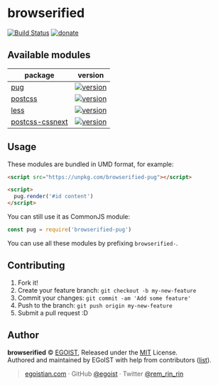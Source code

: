 # browserified

[![Build Status](https://img.shields.io/circleci/project/egoist/browserified/master.svg?style=flat)](https://circleci.com/gh/egoist/browserified) [![donate](https://img.shields.io/badge/$-donate-ff69b4.svg?maxAge=2592000&style=flat)](https://github.com/egoist/donate)

## Available modules

<!-- @modules start -->
|package|version|
|---|---|
|[pug](https://npm.im/pug)|[![version](https://img.shields.io/npm/v/browserified-pug.svg)](https://npm.im/browserified-pug)|
|[postcss](https://npm.im/postcss)|[![version](https://img.shields.io/npm/v/browserified-postcss.svg)](https://npm.im/browserified-postcss)|
|[less](https://npm.im/less)|[![version](https://img.shields.io/npm/v/browserified-less.svg)](https://npm.im/browserified-less)|
|[postcss-cssnext](https://npm.im/postcss-cssnext)|[![version](https://img.shields.io/npm/v/browserified-postcss-cssnext.svg)](https://npm.im/browserified-postcss-cssnext)|
<!-- @modules end -->

## Usage

These modules are bundled in UMD format, for example:

```html
<script src="https://unpkg.com/browserified-pug"></script>

<script>
  pug.render('#id content')
</script>
```

You can still use it as CommonJS module:

```js
const pug = require('browserified-pug')
```

You can use all these modules by prefixing `browserified-`.

## Contributing

1. Fork it!
2. Create your feature branch: `git checkout -b my-new-feature`
3. Commit your changes: `git commit -am 'Add some feature'`
4. Push to the branch: `git push origin my-new-feature`
5. Submit a pull request :D


## Author

**browserified** © [EGOIST](https://github.com/egoist), Released under the [MIT](./LICENSE) License.<br>
Authored and maintained by EGoIST with help from contributors ([list](https://github.com/egoist/browserified/contributors)).

> [egoistian.com](https://egoistian.com) · GitHub [@egoist](https://github.com/egoist) · Twitter [@rem_rin_rin](https://twitter.com/rem_rin_rin)

